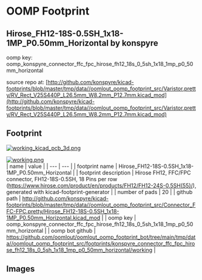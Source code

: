 # OOMP Footprint  
## Hirose_FH12-18S-0.5SH_1x18-1MP_P0.50mm_Horizontal  by konspyre  
  
oomp key: oomp_konspyre_connector_ffc_fpc_hirose_fh12_18s_0_5sh_1x18_1mp_p0_50mm_horizontal  
  
source repo at: [http://github.com/konspyre/kicad-footprints/blob/master/tmp/data//oomlout_oomp_footprint_src/Varistor.pretty/RV_Rect_V25S440P_L26.5mm_W8.2mm_P12.7mm.kicad_mod](http://github.com/konspyre/kicad-footprints/blob/master/tmp/data//oomlout_oomp_footprint_src/Varistor.pretty/RV_Rect_V25S440P_L26.5mm_W8.2mm_P12.7mm.kicad_mod)  
## Footprint  
  
[![working_kicad_pcb_3d.png](working_kicad_pcb_3d_600.png)](working_kicad_pcb_3d.png)  
  
[![working.png](working_600.png)](working.png)  
| name | value | 
| --- | --- | 
| footprint name | Hirose_FH12-18S-0.5SH_1x18-1MP_P0.50mm_Horizontal | 
| footprint description | Hirose FH12, FFC/FPC connector, FH12-18S-0.5SH, 18 Pins per row (https://www.hirose.com/product/en/products/FH12/FH12-24S-0.5SH(55)/), generated with kicad-footprint-generator | 
| number of pads | 20 | 
| github path | http://github.com/konspyre/kicad-footprints/blob/master/tmp/data//oomlout_oomp_footprint_src/Connector_FFC-FPC.pretty/Hirose_FH12-18S-0.5SH_1x18-1MP_P0.50mm_Horizontal.kicad_mod | 
| oomp key | oomp_konspyre_connector_ffc_fpc_hirose_fh12_18s_0_5sh_1x18_1mp_p0_50mm_horizontal | 
| oomp bot github | https://github.com/oomlout/oomlout_oomp_footprint_bot/tree/main/tmp/data//oomlout_oomp_footprint_src/footprints/konspyre_connector_ffc_fpc_hirose_fh12_18s_0_5sh_1x18_1mp_p0_50mm_horizontal/working | 
## Images  
